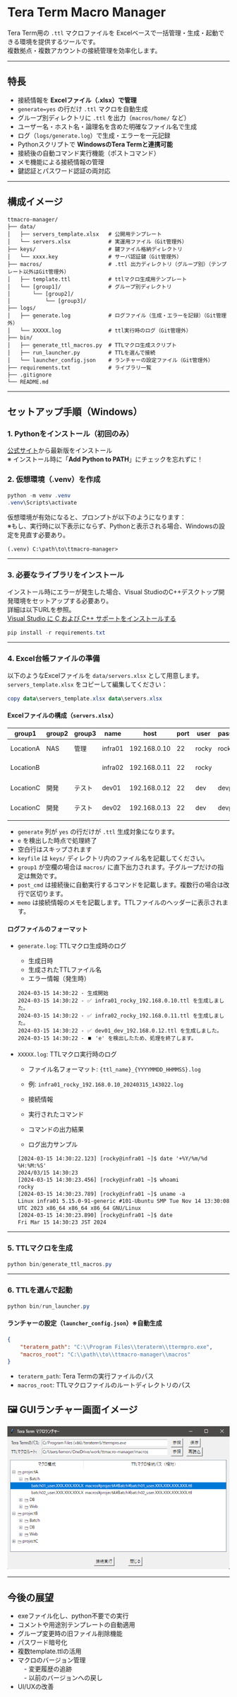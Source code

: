 # Tera Term Macro Manager

Tera Term用の `.ttl` マクロファイルを Excelベースで一括管理・生成・起動できる環境を提供するツールです。  
複数拠点・複数アカウントの接続管理を効率化します。

---

## 特長

- 接続情報を **Excelファイル（.xlsx）で管理**
- `generate=yes` の行だけ `.ttl` マクロを自動生成
- グループ別ディレクトリに `.ttl` を出力（`macros/home/` など）
- ユーザー名・ホスト名・論理名を含めた明確なファイル名で生成
- ログ（`logs/generate.log`）で生成・エラーを一元記録
- Pythonスクリプトで **WindowsのTera Termと連携可能**
- 接続後の自動コマンド実行機能（ポストコマンド）
- メモ機能による接続情報の管理
- 鍵認証とパスワード認証の両対応

---

## 構成イメージ

```
ttmacro-manager/
├── data/
│   ├── servers_template.xlsx   # 公開用テンプレート
│   └── servers.xlsx            # 実運用ファイル（Git管理外）
├── keys/                       # 鍵ファイル格納ディレクトリ
│   └── xxxx.key                # サーバ認証鍵（Git管理外）
├── macros/                     # .ttl 出力ディレクトリ（グループ別）（テンプレート以外はGit管理外）
│   ├── template.ttl            # ttlマクロ生成用テンプレート
│   └── [group1]/               # グループ別ディレクトリ
│       └── [group2]/
│           └── [group3]/
├── logs/
│   ├── generate.log            # ログファイル（生成・エラーを記録）（Git管理外）
│   └── XXXXX.log               # ttl実行時のログ（Git管理外）
├── bin/
│   ├── generate_ttl_macros.py  # TTLマクロ生成スクリプト
│   ├── run_launcher.py         # TTLを選んで接続
│   └── launcher_config.json    # ランチャーの設定ファイル（Git管理外）
├── requirements.txt            # ライブラリ一覧
├── .gitignore
└── README.md
```

---

## セットアップ手順（Windows）

### 1. Pythonをインストール（初回のみ）

[公式サイト](https://www.python.org/downloads/windows/)から最新版をインストール  
※ インストール時に「**Add Python to PATH**」にチェックを忘れずに！

### 2. 仮想環境（.venv）を作成

```powershell
python -m venv .venv
.venv\Scripts\activate
```

仮想環境が有効になると、プロンプトが以下のようになります：  
※もし、実行時に以下表示にならず、Pythonと表示される場合、Windowsの設定を見直す必要あり。

```
(.venv) C:\path\to\ttmacro-manager>
```

---

### 3. 必要なライブラリをインストール

インストール時にエラーが発生した場合、Visual StudioのC++デスクトップ開発環境をセットアップする必要あり。  
詳細は以下URLを参照。  
[Visual Studio に C および C++ サポートをインストールする](https://learn.microsoft.com/ja-jp/cpp/build/vscpp-step-0-installation?view=msvc-170)

```powershell
pip install -r requirements.txt
```

---

### 4. Excel台帳ファイルの準備

以下のようなExcelファイルを `data/servers.xlsx` として用意します。  
`servers_template.xlsx` をコピーして編集してください：

```powershell
copy data\servers_template.xlsx data\servers.xlsx
```

#### Excelファイルの構成（`servers.xlsx`）

| group1 | group2 | group3 | name     | host          | port | user   | password | keyfile          | post_cmd | generate | memo |
|--------|--------|--------|----------|---------------|------|--------|----------|------------------|----------|----------|------|
| LocationA | NAS    | 管理   | infra01  | 192.168.0.10  | 22   | rocky  | rocky123 |                  | date     | yes      | 本社NAS |
| LocationB |        |        | infra02  | 192.168.0.11  | 22   | rocky  |          | id_ed25519.ppk   |          | yes      | 支社サーバ |
| LocationC | 開発   | テスト | dev01    | 192.168.0.12  | 22   | dev    | devpass  |                  | ls -la   | yes      | 開発サーバ |
| LocationC | 開発   | テスト | dev02    | 192.168.0.13  | 22   | dev    | devpass  |                  | ls -la   | yes      | 開発サーバ |
|        |        |        |          |               |      |        |          |                  |          |          |      |

- `generate` 列が `yes` の行だけが `.ttl` 生成対象になります。
- `e` を検出した時点で処理終了
- 空白行はスキップされます
- `keyfile` は `keys/` ディレクトリ内のファイル名を記載してください。
- `group1` が空欄の場合は `macros/` に直下出力されます。子グループだけの指定は無効です。
- `post_cmd` は接続後に自動実行するコマンドを記載します。複数行の場合は改行で区切ります。
- `memo` は接続情報のメモを記載します。TTLファイルのヘッダーに表示されます。

#### ログファイルのフォーマット

- `generate.log`: TTLマクロ生成時のログ
  - 生成日時
  - 生成されたTTLファイル名
  - エラー情報（発生時）

  ```
  2024-03-15 14:30:22 - 生成開始
  2024-03-15 14:30:22 - ✅ infra01_rocky_192.168.0.10.ttl を生成しました。
  2024-03-15 14:30:22 - ✅ infra02_rocky_192.168.0.11.ttl を生成しました。
  2024-03-15 14:30:22 - ✅ dev01_dev_192.168.0.12.ttl を生成しました。
  2024-03-15 14:30:22 - ⏹️ 'e' を検出したため、処理を終了します。
  ```

- `XXXXX.log`: TTLマクロ実行時のログ
  - ファイル名フォーマット: `{ttl_name}_{YYYYMMDD_HHMMSS}.log`
  - 例: `infra01_rocky_192.168.0.10_20240315_143022.log`
  - 接続情報
  - 実行されたコマンド
  - コマンドの出力結果

  - ログ出力サンプル
  ```  
  [2024-03-15 14:30:22.123] [rocky@infra01 ~]$ date '+%Y/%m/%d %H:%M:%S'
  2024/03/15 14:30:23
  [2024-03-15 14:30:23.456] [rocky@infra01 ~]$ whoami
  rocky
  [2024-03-15 14:30:23.789] [rocky@infra01 ~]$ uname -a
  Linux infra01 5.15.0-91-generic #101-Ubuntu SMP Tue Nov 14 13:30:08 UTC 2023 x86_64 x86_64 x86_64 GNU/Linux
  [2024-03-15 14:30:23.890] [rocky@infra01 ~]$ date
  Fri Mar 15 14:30:23 JST 2024
  ```

---

### 5. TTLマクロを生成

```powershell
python bin/generate_ttl_macros.py
```

---

### 6. TTLを選んで起動

```powershell
python bin/run_launcher.py
```

#### ランチャーの設定（`launcher_config.json`）※自動生成

```json
{
    "teraterm_path": "C:\\Program Files\\teraterm\\ttermpro.exe",
    "macros_root": "C:\\path\\to\\ttmacro-manager\\macros"
}
```

- `teraterm_path`: Tera Termの実行ファイルのパス
- `macros_root`: TTLマクロファイルのルートディレクトリのパス

## 🖼 GUIランチャー画面イメージ

![Tera Term GUIランチャー](images/launcher_gui.png)

---

## 今後の展望

- exeファイル化し、python不要での実行
- コメントや用途別テンプレートの自動適用
- グループ変更時の旧ファイル削除機能
- パスワード暗号化
- 複数template.ttlの活用
- マクロのバージョン管理  
　- 変更履歴の追跡  
　- 以前のバージョンへの戻し  
- UI/UXの改善

